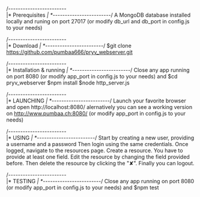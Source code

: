 /*------------------------*\
|*     Prerequisites      *|
\*------------------------*/
A MongoDB database installed locally
and runing on port 27017
(or modify db_url and db_port in config.js to your needs)

/*------------------------*\
|*        Download        *|
\*------------------------*/
$git clone https://github.com/pumbaa666/pryv_webserver.git

/*------------------------*\
|* Installation & running *|
\*------------------------*/
Close any app running on port 8080 (or modify app_port in config.js to your needs) and
$cd pryv_webserver
$npm install
$node http_server.js

/*------------------------*\
|*       LAUNCHING        *|
\*------------------------*/
Launch your favorite browser and open http://localhost:8080/
alernatively you can see a working version on http://www.pumbaa.ch:8080/
(or modify app_port in config.js to your needs)

/*------------------------*\
|*         USING          *|
\*------------------------*/
Start by creating a new user, providing a username and a password
Then login using the same credentials.
Once logged, navigate to the resources page.
Create a resource. You have to provide at least one field.
Edit the resource by changing the field provided before.
Then delete the resource by clicking the "✘".
Finally you can logout.

/*------------------------*\
|*        TESTING         *|
\*------------------------*/
Close any app running on port 8080 (or modify app_port in config.js to your needs) and
$npm test